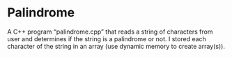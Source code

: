 # Palindrome
A C++ program “palindrome.cpp” that reads a string of characters from user and determines if the string is a palindrome or not.  I stored each character of the string in an array (use dynamic memory to create array(s)).
